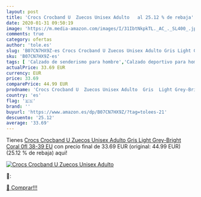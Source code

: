 ```yaml
---
layout: post
title: 'Crocs Crocband U  Zuecos Unisex Adulto   al 25.12 % de rebaja'
date: 2020-01-31 09:50:19
image: 'https://m.media-amazon.com/images/I/31IbtNkpkTL._AC_._SL400_.jpg'
comments: true
category: ofertas
author: 'tole.es'
slug: 'B07CN7HX9Z-es Crocs Crocband U Zuecos Unisex Adulto Gris Light Grey-...'
sku: 'B07CN7HX9Z-es'
tags: [ 'Calzado de senderismo para hombre','Calzado deportivo para hombre','Chanclas y sandalias de piscina para hombre','Zapatillas de senderismo para hombre','Zapatillas y calzado deportivo para hombre','Zapatos','Zapatos para hombre','Zapatos y complementos','zuecos', ]
actualPrice: 33.69 EUR
currency: EUR
price: 33.69
comparePrice: 44.99 EUR
prodname: 'Crocs Crocband U  Zuecos Unisex Adulto  Gris  Light Grey-Bright Coral 0fl   38-39 EU'
country: 'es'
flag: '🇪🇸'
brand: ''
buyurl: 'https://www.amazon.es/dp/B07CN7HX9Z/?tag=tolees-21'
descuento: '25.12'
average: '33.69'
---
```


Tienes [Crocs Crocband U  Zuecos Unisex Adulto  Gris  Light Grey-Bright Coral 0fl   38-39 EU](https://www.amazon.es/dp/B07CN7HX9Z/?tag=tolees-21) con precio final de  33.69 EUR (original: 44.99 EUR) (25.12 %  de rebaja) aqui!

[![Crocs Crocband U  Zuecos Unisex Adulto  ](https://m.media-amazon.com/images/I/31IbtNkpkTL._AC_._SL400_.jpg)](https://www.amazon.es/dp/B07CN7HX9Z/?tag=tolees-21)

🔎:


[🛒 Comprar!!!](https://www.amazon.es/dp/B07CN7HX9Z/?tag=tolees-21)
